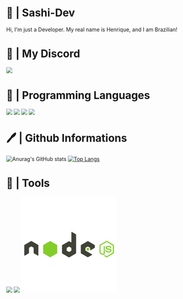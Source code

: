 # 🎊 | Sashi-Dev
Hi, I'm just a Developer.
My real name is Henrique, and I am Brazilian!

# 💬 | My Discord
![](https://discord.c99.nl/widget/theme-3/697245896588656801.png)

# 🔧 | Programming Languages
![](https://cdn.discordapp.com/attachments/756663062487892052/835691699161923624/ezgif-2-552dce0c9190.png) ![](https://cdn.discordapp.com/attachments/756663062487892052/835692452278960128/ezgif-2-bebfea419d26.png) ![](https://cdn.discordapp.com/attachments/756663062487892052/835692842118283294/ezgif-2-e495b112e160.png) ![](https://cdn.discordapp.com/attachments/756663062487892052/835694273260683264/ezgif-2-efad19056c4f.png)

# 🖊 | Github Informations
![Anurag's GitHub stats](https://github-readme-stats.vercel.app/api?username=SashiDeveloper&show_icons=true&theme=radical)
[![Top Langs](https://github-readme-stats.vercel.app/api/top-langs/?username=SashiDeveloper&layout=compact&theme=radical)](https://github.com/anuraghazra/github-readme-stats)

# 🎲 | Tools
![](https://www.vectorlogo.zone/logos/git-scm/git-scm-icon.svg) ![](https://alternativetoapp.com/wp-content/uploads/2020/05/ejs_142671.jpg) ![](https://raw.githubusercontent.com/devicons/devicon/master/icons/nodejs/nodejs-original-wordmark.svg)
